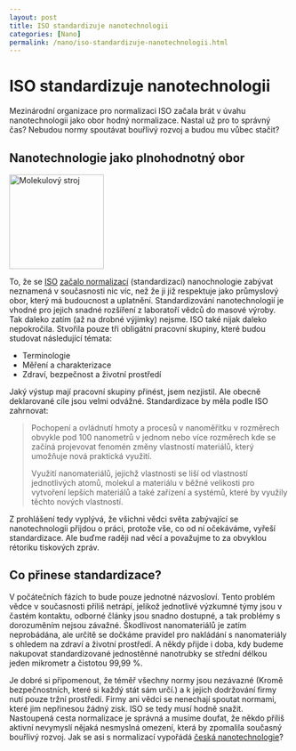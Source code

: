 ```yaml
---
layout: post
title: ISO standardizuje nanotechnologii
categories: [Nano]
permalink: /nano/iso-standardizuje-nanotechnologii.html
---
```

# ISO standardizuje nanotechnologii

Mezinárodní organizace pro normalizaci ISO začala brát v úvahu nanotechnologii jako obor hodný normalizace. Nastal už pro to správný čas? Nebudou normy spoutávat bouřlivý rozvoj a budou mu vůbec stačit?

## Nanotechnologie jako plnohodnotný obor

<div class="obry" style="width:187px"><div class="leftbox"><img alt="Molekulový stroj" height="170" src="http://www.techblog.cz/images/molekulovy-stroj-barevny.jpg" width="170"/></div></div> 

To, že se [ISO](http://www.iso.org) [začalo normalizací](http://www.iso.org/iso/en/commcentre/pressreleases/2005/Ref980.html) (standardizací) nanochnologie zabývat neznamená v současnosti nic víc, než že ji již respektuje jako průmyslový obor, který má budoucnost a uplatnění. Standardizování nanotechnologií je vhodné pro jejich snadné rozšíření z laboratoří vědců do masové výroby. Tak daleko zatím (až na drobné výjimky) nejsme. ISO také nijak daleko nepokročila. Stvořila pouze tři obligátní pracovní skupiny, které budou studovat následující témata:

  * Terminologie
  * Měření a charakterizace
  * Zdraví, bezpečnost a životní prostředí



Jaký výstup mají pracovní skupiny přinést, jsem nezjistil. Ale obecně deklarované cíle jsou velmi odvážné. Standardizace by měla podle ISO zahrnovat:

> Pochopení a ovládnutí hmoty a procesů v nanoměřítku v rozměrech obvykle pod 100 nanometrů v jednom nebo více rozměrech kde se začíná projevovat fenomén změny vlastností materiálů, který umožňuje nová praktická využití.  
>   
> Využití nanomateriálů, jejichž vlastnosti se liší od vlastností jednotlivých atomů, molekul a materiálu v běžné velikosti pro vytvoření lepších materiálů a také zařízení a systémů, které by využily těchto nových vlastností.

Z prohlášení tedy vyplývá, že všichni vědci světa zabývající se nanotechnologii přijdou o práci, protože vše, co od ní očekáváme, vyřeší standardizace. Ale buďme raději nad věcí a považujme to za obvyklou rétoriku tiskových zpráv.

## Co přinese standardizace?

V počátečních fázích to bude pouze jednotné názvosloví. Tento problém vědce v současnosti příliš netrápí, jelikož jednotlivé výzkumné týmy jsou v častém kontaktu, odborné články jsou snadno dostupné, a tak problémy s dorozuměním nejsou závažné. Škodlivost nanomateriálů je zatím neprobádána, ale určitě se dočkáme pravidel pro nakládání s nanomateriály s ohledem na zdraví a životní prostředí. A někdy přijde i doba, kdy budeme nakupovat standardizované jednostěnné nanotrubky se střední délkou jeden mikrometr a čistotou 99,99 %.

Je dobré si připomenout, že téměř všechny normy jsou nezávazné (Kromě bezpečnostních, které si každý stát sám určí.) a k jejich dodržování firmy nutí pouze tržní prostředí. Firmy ani vědci se nenechají spoutat normami, které jim nepřinesou žádný zisk. ISO se tedy musí hodně snažit. Nastoupená cesta normalizace je správná a musíme doufat, že někdo příliš aktivní nevymyslí nějaká nesmyslná omezení, která by zpomalila současný bouřlivý rozvoj. Jak se asi s normalizací vypořádá [česká nanotechnologie](http://www.techblog.cz/nano/o-ceske-podpore-nanotechnologie.html)?

